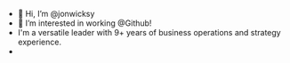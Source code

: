 - 👋 Hi, I’m @jonwicksy
- 👀 I’m interested in working @Github!
- I'm a versatile leader with 9+ years of business operations and strategy experience. 
- 

<!---
jonwicksy/jonwicksy is a ✨ special ✨ repository because its `README.md` (this file) appears on your GitHub profile.
You can click the Preview link to take a look at your changes.
--->
